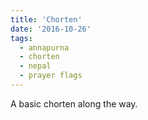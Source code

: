 ```yaml
---
title: 'Chorten'
date: '2016-10-26'
tags:
  - annapurna
  - chorten
  - nepal
  - prayer flags
---
```


A basic chorten along the way.

